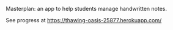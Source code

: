 Masterplan: an app to help students manage handwritten notes.

See progress at https://thawing-oasis-25877.herokuapp.com/
